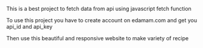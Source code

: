 This is a best project to fetch data from api using javascript fetch function

To use this project you have to create account on edamam.com and get you api_id and api_key

Then use this beautiful and responsive website to make variety of recipe

